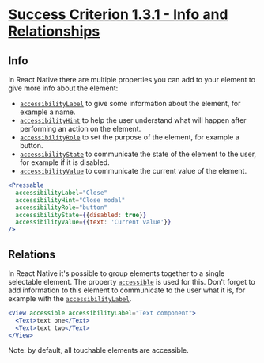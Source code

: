 # [Success Criterion 1.3.1 - Info and Relationships](https://www.w3.org/WAI/WCAG21/Understanding/info-and-relationships.html)

## Info
In React Native there are multiple properties you can add to your element to give more info about the element:
- [`accessibilityLabel`](https://reactnative.dev/docs/accessibility#accessibilitylabel) to give some information about the element, for example a name.
- [`accessibilityHint`](https://reactnative.dev/docs/accessibility#accessibilityhint) to help the user understand what will happen after performing an action on the element.
- [`accessibilityRole`](https://reactnative.dev/docs/accessibility#accessibilityrole) to set the purpose of the element, for example a button.
- [`accessibilityState`](https://reactnative.dev/docs/accessibility#accessibilitystate) to communicate the state of the element to the user, for example if it is disabled.
- [`accessibilityValue`](https://reactnative.dev/docs/accessibility#accessibilityvalue) to communicate the current value of the element.

```jsx
<Pressable
  accessibilityLabel="Close"
  accessibilityHint="Close modal"
  accessibilityRole="button"
  accessibilityState={{disabled: true}}
  accessibilityValue={{text: 'Current value'}}
/>
```

## Relations
In React Native it's possible to group elements together to a single selectable element. The property [`accessible`](https://reactnative.dev/docs/accessibility#accessible) is used for this. Don't forget to add information to this element to communicate to the user what it is, for example with the [`accessibilityLabel`](https://reactnative.dev/docs/accessibility#accessibilitylabel).

```jsx
<View accessible accessibilityLabel="Text component">
  <Text>text one</Text>
  <Text>text two</Text>
</View>
```

Note: by default, all touchable elements are accessible.

